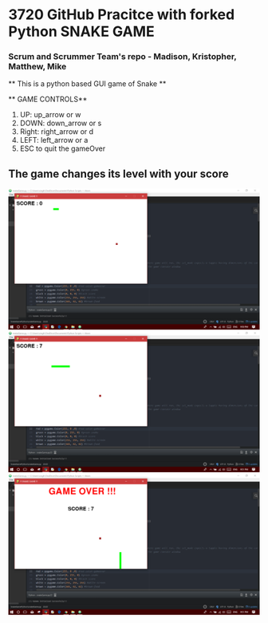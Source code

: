 # 3720 GitHub Pracitce with forked Python SNAKE GAME
### Scrum and Scrummer Team's repo - Madison, Kristopher, Matthew, Mike

** This is a python based GUI game of Snake **

** GAME CONTROLS**
1) UP: up_arrow or w
2) DOWN: down_arrow or s
3) Right: right_arrow or d
4) LEFT: left_arrow or a
5) ESC to quit the gameOver



## The game changes its level with your score
![Alt text](snaps/1.png?raw=true "Title")
![Alt text](snaps/2.png?raw=true "Title")
![Alt text](snaps/3.png?raw=true "Title")
